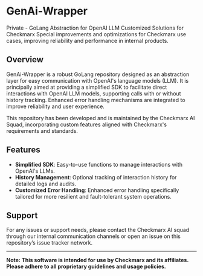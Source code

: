 
# GenAi-Wrapper
Private - GoLang Abstraction for OpenAI LLM
Customized Solutions for Checkmarx Special improvements and optimizations for Checkmarx use cases, improving reliability and performance in internal products.

## Overview
GenAi-Wrapper is a robust GoLang repository designed as an abstraction layer for easy communication with OpenAI's language models (LLM). It is principally aimed at providing a simplified SDK to facilitate direct interactions with OpenAI LLM models, supporting calls with or without history tracking. Enhanced error handling mechanisms are integrated to improve reliability and user experience.

This repository has been developed and is maintained by the Checkmarx AI Squad, incorporating custom features aligned with Checkmarx's requirements and standards.

## Features
- **Simplified SDK**: Easy-to-use functions to manage interactions with OpenAI's LLMs.
- **History Management**: Optional tracking of interaction history for detailed logs and audits.
- **Customized Error Handling**: Enhanced error handling specifically tailored for more resilient and fault-tolerant system operations.


## Support
For any issues or support needs, please contact the Checkmarx AI squad through our internal communication channels or open an issue on this repository’s issue tracker network.

---

**Note: This software is intended for use by Checkmarx and its affiliates. Please adhere to all proprietary guidelines and usage policies.**
